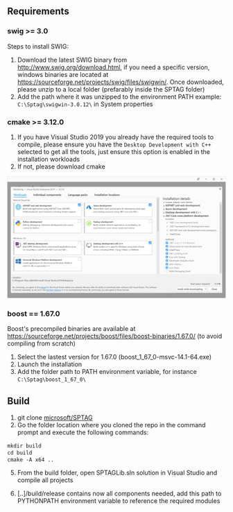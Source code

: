 ## Requirements

### swig >= 3.0

Steps to install SWIG: 

1. Download the latest SWIG binary from http://www.swig.org/download.html, if you need a specific version, windows binaries are located at https://sourceforge.net/projects/swig/files/swigwin/. Once downloaded, please unzip to a local folder (prefarably inside the SPTAG folder) 
2. Add the path where it was unzipped to the environment PATH example: `C:\Sptag\swigwin-3.0.12\` in System properties

### cmake >= 3.12.0

1. If you have Visual Studio 2019 you already have the required tools to compile, please ensure you have the `Desktop Development with C++` selected to get all the tools, just ensure this option is enabled in the installation workloads
2. If not, please download cmake

![Visual Studio](img/visualstudio.png)

### boost == 1.67.0

Boost's precompiled binaries are available at https://sourceforge.net/projects/boost/files/boost-binaries/1.67.0/ (to avoid compiling from scratch) 

1. Select the lastest version for 1.67.0 (boost_1_67_0-msvc-14.1-64.exe)
2. Launch the installation
3. Add the folder path to PATH environment variable, for instance `C:\Sptag\boost_1_67_0\`


## Build

1. git clone [microsoft/SPTAG](https://github.com/microsoft/SPTAG/)
2. Go the folder location where you cloned the repo in the command prompt and execute the following commands:
```
mkdir build
cd build
cmake -A x64 ..
```
5. From the build folder, open SPTAGLib.sln solution in Visual Studio and compile all projects

6. [..]/build/release contains now all components needed, add this path to PYTHONPATH environment variable to reference the required modules
